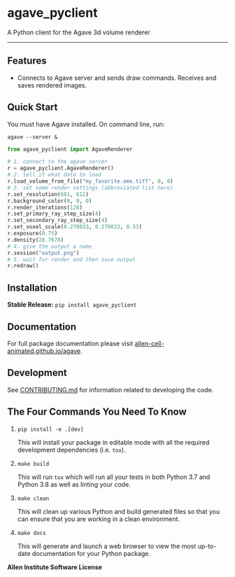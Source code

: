 # agave_pyclient

A Python client for the Agave 3d volume renderer

---

## Features

- Connects to Agave server and sends draw commands. Receives and saves rendered images.

## Quick Start

You must have Agave installed. On command line, run:

```
agave --server &
```

```python
from agave_pyclient import AgaveRenderer

# 1. connect to the agave server
r = agave_pyclient.AgaveRenderer()
# 2. tell it what data to load
r.load_volume_from_file("my_favorite.ome.tiff", 0, 0)
# 3. set some render settings (abbreviated list here)
r.set_resolution(681, 612)
r.background_color(0, 0, 0)
r.render_iterations(128)
r.set_primary_ray_step_size(4)
r.set_secondary_ray_step_size(4)
r.set_voxel_scale(0.270833, 0.270833, 0.53)
r.exposure(0.75)
r.density(28.7678)
# 4. give the output a name
r.session("output.png")
# 5. wait for render and then save output
r.redraw()
```

## Installation

**Stable Release:** `pip install agave_pyclient`<br>

## Documentation

For full package documentation please visit [allen-cell-animated.github.io/agave](https://allen-cell-animated.github.io/agave).

## Development

See [CONTRIBUTING.md](CONTRIBUTING.md) for information related to developing the code.

## The Four Commands You Need To Know

1. `pip install -e .[dev]`

   This will install your package in editable mode with all the required development
   dependencies (i.e. `tox`).

2. `make build`

   This will run `tox` which will run all your tests in both Python 3.7
   and Python 3.8 as well as linting your code.

3. `make clean`

   This will clean up various Python and build generated files so that you can ensure
   that you are working in a clean environment.

4. `make docs`

   This will generate and launch a web browser to view the most up-to-date
   documentation for your Python package.

**Allen Institute Software License**
